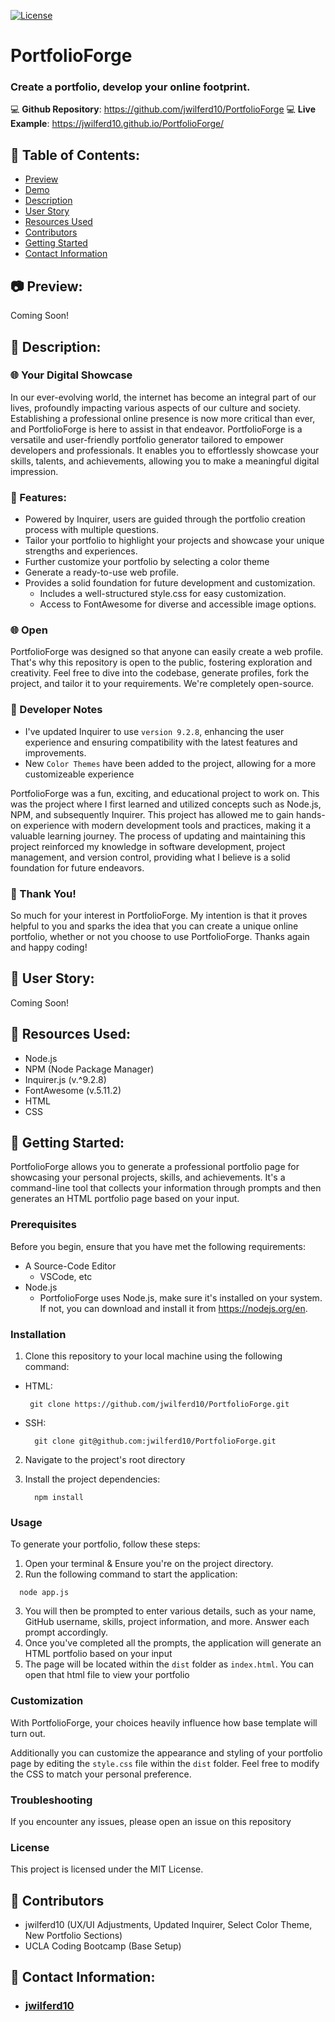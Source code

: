 [![License](https://img.shields.io/badge/license-MIT-blue.svg)](https://opensource.org/licenses/MIT)

# PortfolioForge
### Create a portfolio, develop your online footprint.

:computer: **Github Repository**: https://github.com/jwilferd10/PortfolioForge
:computer: **Live Example**: https://jwilferd10.github.io/PortfolioForge/

## :open_file_folder: Table of Contents:
  - [Preview](#camera-preview)
  - [Demo](#movie_camera-demo)
  - [Description](#wave-description)
  - [User Story](#book-user-story)
  - [Resources Used](#floppy_disk-resources-used)
  - [Contributors](#paperclip-contributors)
  - [Getting Started](#minidisc-getting-started)
  - [Contact Information](#e-mail-contact-information)

## :camera: Preview:
Coming Soon!

## :wave: Description: 
### :globe_with_meridians: Your Digital Showcase

In our ever-evolving world, the internet has become an integral part of our lives, profoundly impacting various aspects of our culture and society. Establishing a professional online presence is now more critical than ever, and PortfolioForge is here to assist in that endeavor. PortfolioForge is a versatile and user-friendly portfolio generator tailored to empower developers and professionals. It enables you to effortlessly showcase your skills, talents, and achievements, allowing you to make a meaningful digital impression.

### :rocket: Features:
- Powered by Inquirer, users are guided through the portfolio creation process with multiple questions.
- Tailor your portfolio to highlight your projects and showcase your unique strengths and experiences.
- Further customize your portfolio by selecting a color theme
- Generate a ready-to-use web profile.
- Provides a solid foundation for future development and customization.
  - Includes a well-structured style.css for easy customization.
  - Access to FontAwesome for diverse and accessible image options.

### :globe_with_meridians: Open
PortfolioForge was designed so that anyone can easily create a web profile. That's why this repository is open to the public, fostering exploration and creativity. Feel free to dive into the codebase, generate profiles, fork the project, and tailor it to your requirements. We're completely open-source.

### 💭 Developer Notes
- I've updated Inquirer to use `version 9.2.8`, enhancing the user experience and ensuring compatibility with the latest features and improvements. 
- New `Color Themes` have been added to the project, allowing for a more customizeable experience

PortfolioForge was a fun, exciting, and educational project to work on. This was the project where I first learned and utilized concepts such as Node.js, NPM, and subsequently Inquirer. This project has allowed me to gain hands-on experience with modern development tools and practices, making it a valuable learning journey. The process of updating and maintaining this project reinforced my knowledge in software development, project management, and version control, providing what I believe is a solid foundation for future endeavors. 

### 🙏 Thank You!
So much for your interest in PortfolioForge. My intention is that it proves helpful to you and sparks the idea that you can create a unique online portfolio, whether or not you choose to use PortfolioForge. Thanks again and happy coding!

## :book: User Story:
Coming Soon!

## :floppy_disk: Resources Used:
- Node.js
- NPM (Node Package Manager)
- Inquirer.js (v.^9.2.8)
- FontAwesome (v.5.11.2)
- HTML
- CSS

## :minidisc: Getting Started:
PortfolioForge allows you to generate a professional portfolio page for showcasing your personal projects, skills, and achievements. It's a command-line tool that collects your information through prompts and then generates an HTML portfolio page based on your input.

### Prerequisites
Before you begin, ensure that you have met the following requirements:
- A Source-Code Editor
  - VSCode, etc
- Node.js
  - PortfolioForge uses Node.js, make sure it's installed on your system. If not, you can download and install it from https://nodejs.org/en.

### Installation
1. Clone this repository to your local machine using the following command:
- HTML:
  
   ```
    git clone https://github.com/jwilferd10/PortfolioForge.git
   ```
- SSH:
  
  ```
    git clone git@github.com:jwilferd10/PortfolioForge.git
  ```
2. Navigate to the project's root directory
3. Install the project dependencies:
   
   ```
     npm install
   ```
### Usage
To generate your portfolio, follow these steps:

1. Open your terminal & Ensure you're on the project directory.
2. Run the following command to start the application:
   
  ```
    node app.js
  ```
3. You will then be prompted to enter various details, such as your name, GitHub username, skills, project information, and more. Answer each prompt accordingly.
4. Once you've completed all the prompts, the application will generate an HTML portfolio based on your input
5. The page will be located within the `dist` folder as `index.html`. You can open that html file to view your portfolio

### Customization
With PortfolioForge, your choices heavily influence how base template will turn out.

Additionally you can customize the appearance and styling of your portfolio page by editing the `style.css` file within the `dist` folder. Feel free to modify the CSS to match your personal preference.

### Troubleshooting 
If you encounter any issues, please open an issue on this repository 

### License
This project is licensed under the MIT License.

## :paperclip: Contributors
- jwilferd10 (UX/UI Adjustments, Updated Inquirer, Select Color Theme, New Portfolio Sections)
- UCLA Coding Bootcamp (Base Setup)

  
## :e-mail: Contact Information:
- ### [jwilferd10](https://github.com/jwilferd10)
